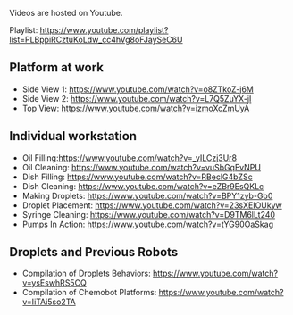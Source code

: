 Videos are hosted on Youtube.

Playlist: https://www.youtube.com/playlist?list=PLBppiRCztuKoLdw_cc4hVg8oFJaySeC6U

## Platform at work

- Side View 1: https://www.youtube.com/watch?v=o8ZTkoZ-j6M
- Side View 2: https://www.youtube.com/watch?v=L7Q5ZuYX-jI
- Top View: https://www.youtube.com/watch?v=izmoXcZmUyA

## Individual workstation

- Oil Filling:https://www.youtube.com/watch?v=_yILCzj3Ur8
- Oil Cleaning: https://www.youtube.com/watch?v=vuSbGqEvNPU
- Dish Filling: https://www.youtube.com/watch?v=RBeclG4bZSc
- Dish Cleaning: https://www.youtube.com/watch?v=eZBr9EsQKLc
- Making Droplets: https://www.youtube.com/watch?v=BPY1zyb-Gb0
- Droplet Placement: https://www.youtube.com/watch?v=23sXEIOUkyw
- Syringe Cleaning: https://www.youtube.com/watch?v=D9TM6lLt240
- Pumps In Action: https://www.youtube.com/watch?v=tYG90OaSkag

## Droplets and Previous Robots

- Compilation of Droplets Behaviors: https://www.youtube.com/watch?v=ysEswhRS5CQ
- Compilation of Chemobot Platforms: https://www.youtube.com/watch?v=IiTAi5so2TA
